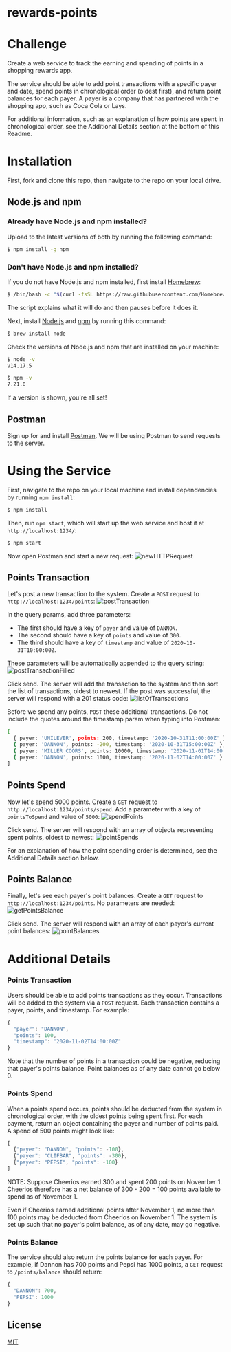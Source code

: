 # rewards-points

# Challenge

Create a web service to track the earning and spending of points in a shopping rewards app.

The service should be able to add point transactions with a specific payer and date, spend points in chronological order (oldest first), and return point balances for each payer. A payer is a company that has partnered with the shopping app, such as Coca Cola or Lays. 

For additional information, such as an explanation of how points are spent in chronological order, see the Additional Details section at the bottom of this Readme. 

# Installation
First, fork and clone this repo, then navigate to the repo on your local drive. 

## Node.js and npm 

### Already have Node.js and npm installed?
Upload to the latest versions of both by running the following command: 
```bash
$ npm install -g npm
```

### Don't have Node.js and npm installed?
If you do not have Node.js and npm installed, first install [Homebrew](https://brew.sh/): 
```bash
$ /bin/bash -c "$(curl -fsSL https://raw.githubusercontent.com/Homebrew/install/HEAD/install.sh)"
```
The script explains what it will do and then pauses before it does it. 

Next, install [Node.js](https://nodejs.org/en/) and [npm](https://www.npmjs.com/) by running this command: 
```bash
$ brew install node
```

Check the versions of Node.js and npm that are installed on your machine: 
```bash
$ node -v
v14.17.5
```
```bash
$ npm -v
7.21.0
```

If a version is shown, you're all set! 

## Postman
Sign up for and install [Postman](https://www.postman.com/). We will be using Postman to send requests to the server. 

# Using the Service 
First, navigate to the repo on your local machine and install dependencies by running `npm install`: 
```bash
$ npm install
```

Then, run `npm start`, which will start up the web service and host it at `http://localhost:1234/`:
```bash
$ npm start
```

Now open Postman and start a new request: 
![newHTTPRequest](./assets/newHTTPRequest.png?raw=true) 

## Points Transaction
Let's post a new transaction to the system. Create a `POST` request to `http://localhost:1234/points`:
![postTransaction](./assets/postTransaction.png?raw=true)

In the query params, add three parameters: 
* The first should have a key of `payer` and value of `DANNON`. 
* The second should have a key of `points` and value of `300`. 
* The third should have a key of `timestamp` and value of `2020-10-31T10:00:00Z`.

These parameters will be automatically appended to the query string: 
![postTransactionFilled](./assets/postTransactionFilled.png?raw=true)

Click send. The server will add the transaction to the system and then sort the list of transactions, oldest to newest. If the post was successful, the server will respond with a 201 status code: 
![listOfTransactions](./assets/listOfTransactions.png?raw=true)

Before we spend any points, `POST` these additional transactions. Do not include the quotes around the timestamp param when typing into Postman: 
```bash
[
  { payer: 'UNILEVER', points: 200, timestamp: '2020-10-31T11:00:00Z' },
  { payer: 'DANNON', points: -200, timestamp: '2020-10-31T15:00:00Z' },
  { payer: 'MILLER COORS', points: 10000, timestamp: '2020-11-01T14:00:00Z' },
  { payer: 'DANNON', points: 1000, timestamp: '2020-11-02T14:00:00Z' }
]
```

## Points Spend
Now let's spend 5000 points. Create a `GET` request to `http://localhost:1234/points/spend`. Add a parameter with a key of `pointsToSpend` and value of `5000`:
![spendPoints](./assets/spendPoints.png?raw=true)

Click send. The server will respond with an array of objects representing spent points, oldest to newest:
![pointSpends](./assets/pointSpends.png?raw=true)

For an explanation of how the point spending order is determined, see the Additional Details section below. 

## Points Balance

Finally, let's see each payer's point balances. Create a `GET` request to `http://localhost:1234/points`. No parameters are needed:
![getPointsBalance](./assets/getPointsBalance.png?raw=true) 

Click send. The server will respond with an array of each payer's current point balances: 
![pointBalances](./assets/pointBalances.png?raw=true)

# Additional Details
### Points Transaction
Users should be able to add points transactions as they occur. Transactions will be added to the system via a `POST` request. Each transaction contains a payer, points, and timestamp. For example:

```javascript
{ 
  "payer": "DANNON", 
  "points": 100, 
  "timestamp": "2020-11-02T14:00:00Z"
}
```

Note that the number of points in a transaction could be negative, reducing that payer's points balance. Point balances as of any date cannot go below 0. 

### Points Spend

When a points spend occurs, points should be deducted from the system in chronological order, with the oldest points being spent first. For each payment, return an object containing the payer and number of points paid. A spend of 500 points might look like: 
```javascript
[
  {"payer": "DANNON", "points": -100},   
  {"payer": "CLIFBAR", "points": -300}, 
  {"payer": "PEPSI", "points": -100}
]
```
NOTE: Suppose Cheerios earned 300 and spent 200 points on November 1. Cheerios therefore has a net balance of 300 - 200 = 100 points available to spend as of November 1. 

Even if Cheerios earned additional points after November 1, no more than 100 points may be deducted from Cheerios on November 1. The system is set up such that no payer's point balance, as of any date, may go negative. 

 

### Points Balance

The service should also return the points balance for each payer. For example, if Dannon has 700 points and Pepsi has 1000 points, a `GET` request to `/points/balance` should return:
```javascript
{ 
  "DANNON": 700,
  "PEPSI": 1000
}
```


## License
[MIT](https://choosealicense.com/licenses/mit/)
